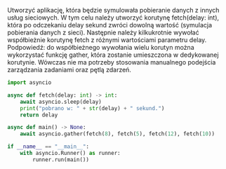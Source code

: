 Utworzyć aplikację, która będzie symulowała pobieranie danych z innych usług sieciowych. W tym celu należy utworzyć korutynę fetch(delay: int), która po odczekaniu delay sekund zwróci dowolną wartość (symulacja pobierania danych z sieci). Następnie należy kilkukrotnie wywołać współbieżnie korutynę fetch z różnymi wartościami parametru delay. Podpowiedź: do współbieżnego wywołania wielu korutyn można wykorzystać funkcję gather, która zostanie umieszczona w dedykowanej korutynie. Wówczas nie ma potrzeby stosowania manualnego podejścia zarządzania zadaniami oraz pętlą zdarzeń.

```python
import asyncio

async def fetch(delay: int) -> int:
    await asyncio.sleep(delay)
    print("pobrano w: " + str(delay) + " sekund.")
    return delay

async def main() -> None:
    await asyncio.gather(fetch(8), fetch(5), fetch(12), fetch(10))

if __name__ == "__main__":
    with asyncio.Runner() as runner:
        runner.run(main())
```
